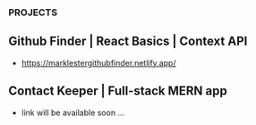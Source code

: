 ### PROJECTS

## Github Finder | React Basics | Context API

- https://marklestergithubfinder.netlify.app/

## Contact Keeper | Full-stack MERN app

- link will be available soon ...
